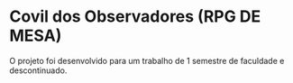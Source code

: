 # Covil dos Observadores (RPG DE MESA)

O projeto foi desenvolvido para um trabalho de 1 semestre de faculdade e descontinuado.
